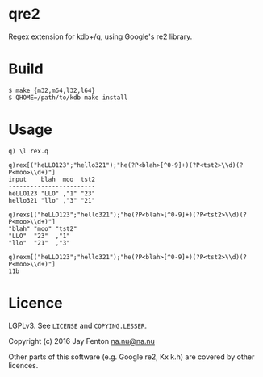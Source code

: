 qre2
====

Regex extension for kdb+/q, using Google's re2 library.

# Build

    $ make {m32,m64,l32,l64}
    $ QHOME=/path/to/kdb make install

# Usage

    q) \l rex.q

    q)rex[("heLLO123";"hello321");"he(?P<blah>[^0-9]+)(?P<tst2>\\d)(?P<moo>\\d+)"]
    input    blah  moo  tst2
    ------------------------
    heLLO123 "LLO" ,"1" "23"
    hello321 "llo" ,"3" "21"

    q)rexs[("heLLO123";"hello321");"he(?P<blah>[^0-9]+)(?P<tst2>\\d)(?P<moo>\\d+)"]
    "blah" "moo" "tst2"
    "LLO"  "23"  ,"1"
    "llo"  "21"  ,"3"

    q)rexm[("heLLO123";"hello321");"he(?P<blah>[^0-9]+)(?P<tst2>\\d)(?P<moo>\\d+)"]
    11b

# Licence

LGPLv3. See `LICENSE` and `COPYING.LESSER`.

Copyright (c) 2016 Jay Fenton <na.nu@na.nu>

Other parts of this software (e.g. Google re2, Kx k.h) are covered by other licences.
